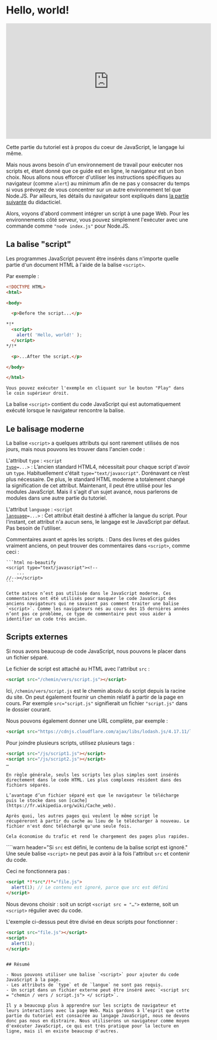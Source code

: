 # Hello, world!

<iframe width="560" height="315" src="https://www.youtube.com/embed/0WS0zqhT5fM" title="YouTube video player" frameborder="0" allow="accelerometer; autoplay; clipboard-write; encrypted-media; gyroscope; picture-in-picture" allowfullscreen></iframe>

Cette partie du tutoriel est à propos du coeur de JavaScript, le langage lui même.

Mais nous avons besoin d'un environnement de travail pour exécuter nos scripts et, étant donné que ce guide est en ligne, le navigateur est un bon choix. Nous allons nous efforcer d'utiliser les instructions spécifiques au navigateur (comme `alert`) au minimum afin de ne pas y consacrer du temps si vous prévoyez de vous concentrer sur un autre environnement tel que Node.JS. Par ailleurs, les détails du navigateur sont expliqués dans [la partie suivante](/ui) du didacticiel.

Alors, voyons d'abord comment intégrer un script à une page Web. Pour les environnements côté serveur, vous pouvez simplement l'exécuter avec une commande comme `"node index.js"` pour Node.JS.

## La balise "script"

Les programmes JavaScript peuvent être insérés dans n'importe quelle partie d'un document HTML à l'aide de la balise `<script>`.

Par exemple :

```html run height=100
<!DOCTYPE HTML>
<html>

<body>

  <p>Before the script...</p>

*!*
  <script>
    alert( 'Hello, world!' );
  </script>
*/!*

  <p>...After the script.</p>

</body>

</html>
```

```online
Vous pouvez exécuter l'exemple en cliquant sur le bouton "Play" dans le coin supérieur droit.
```

La balise `<script>` contient du code JavaScript qui est automatiquement exécuté lorsque le navigateur rencontre la balise.

## Le balisage moderne

La balise `<script>` a quelques attributs qui sont rarement utilisés de nos jours, mais nous pouvons les trouver dans l'ancien code :

 L'attribut `type` : <code>&lt;script <u>type</u>=...&gt;</code>
: L’ancien standard HTML4, nécessitait pour chaque script d'avoir un `type`. Habituellement c'était `type="text/javascript"`. Dorénavant ce n’est plus nécessaire. De plus, le standard HTML moderne a totalement changé la signification de cet attribut. Maintenant, il peut être utilisé pour les modules JavaScript. Mais il s'agit d'un sujet avancé, nous parlerons de modules dans une autre partie du tutoriel.

 L'attribut `language` : <code>&lt;script <u>language</u>=...&gt;</code>
: Cet attribut était destiné à afficher la langue du script. Pour l'instant, cet attribut n'a aucun sens, le langage est le JavaScript par défaut. Pas besoin de l'utiliser.

Commentaires avant et après les scripts.
: Dans des livres et des guides vraiment anciens, on peut trouver des commentaires dans `<script>`, comme ceci :

    ```html no-beautify
    <script type="text/javascript"><!--
        ...
    //--></script>
    ```

    Cette astuce n’est pas utilisée dans le JavaScript moderne. Ces commentaires ont été utilisés pour masquer le code JavaScript des anciens navigateurs qui ne savaient pas comment traiter une balise `<script>`. Comme les navigateurs nés au cours des 15 dernières années n’ont pas ce problème, ce type de commentaire peut vous aider à identifier un code très ancien.

## Scripts externes

Si nous avons beaucoup de code JavaScript, nous pouvons le placer dans un fichier séparé.

Le fichier de script est attaché au HTML avec l'attribut `src` :

```html
<script src="/chemin/vers/script.js"></script>
```

Ici, `/chemin/vers/script.js` est le chemin absolu du script depuis la racine du site. On peut également fournir un chemin relatif à partir de la page en cours. Par exemple `src="script.js"` signifierait un fichier `"script.js"` dans le dossier courant.

Nous pouvons également donner une URL complète, par exemple :

```html
<script src="https://cdnjs.cloudflare.com/ajax/libs/lodash.js/4.17.11/lodash.js"></script>
```

Pour joindre plusieurs scripts, utilisez plusieurs tags :

```html
<script src="/js/script1.js"></script>
<script src="/js/script2.js"></script>
…
```

```smart
En règle générale, seuls les scripts les plus simples sont insérés directement dans le code HTML. Les plus complexes résident dans des fichiers séparés.

L’avantage d’un fichier séparé est que le navigateur le télécharge puis le stocke dans son [cache](https://fr.wikipedia.org/wiki/Cache_web).

Après quoi, les autres pages qui veulent le même script le récupéreront à partir du cache au lieu de le télécharger à nouveau. Le fichier n'est donc téléchargé qu'une seule fois.

Cela économise du trafic et rend le chargement des pages plus rapides.
```

````warn header="Si `src` est défini, le contenu de la balise script est ignoré."
Une seule balise `<script>` ne peut pas avoir à la fois l'attribut `src` et contenir du code.

Ceci ne fonctionnera pas :

```html
<script *!*src*/!*="file.js">
  alert(1); // Le contenu est ignoré, parce que src est défini
</script>
```

Nous devons choisir : soit un script `<script src = "…">` externe, soit un `<script>` régulier avec du code.

L'exemple ci-dessus peut être divisé en deux scripts pour fonctionner :

```html
<script src="file.js"></script>
<script>
  alert(1);
</script>
```
````

## Résumé

- Nous pouvons utiliser une balise `<script>` pour ajouter du code JavaScript à la page.
- Les attributs de `type` et de `langue` ne sont pas requis.
- Un script dans un fichier externe peut être inséré avec `<script src = "chemin / vers / script.js"> </ script>`.

Il y a beaucoup plus à apprendre sur les scripts de navigateur et leurs interactions avec la page Web. Mais gardons à l’esprit que cette partie du tutoriel est consacrée au langage JavaScript, nous ne devons donc pas nous en distraire. Nous utiliserons un navigateur comme moyen d'exécuter JavaScript, ce qui est très pratique pour la lecture en ligne, mais il en existe beaucoup d'autres.